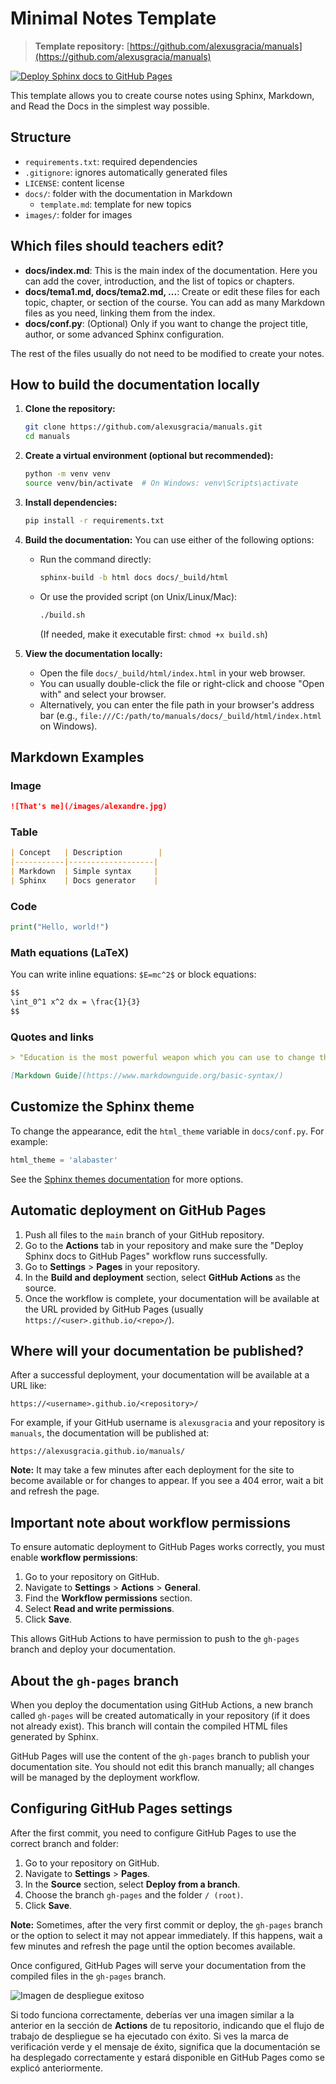 # Minimal Notes Template

> **Template repository:** [https://github.com/alexusgracia/manuals](https://github.com/alexusgracia/manuals)

[![Deploy Sphinx docs to GitHub Pages](https://github.com/<user>/<repo>/actions/workflows/gh-pages.yml/badge.svg)](https://github.com/<user>/<repo>/actions)

This template allows you to create course notes using Sphinx, Markdown, and Read the Docs in the simplest way possible.

## Structure

- `requirements.txt`: required dependencies
- `.gitignore`: ignores automatically generated files
- `LICENSE`: content license
- `docs/`: folder with the documentation in Markdown
  - `template.md`: template for new topics
- `images/`: folder for images
  
## Which files should teachers edit?

- **docs/index.md**: This is the main index of the documentation. Here you can add the cover, introduction, and the list of topics or chapters.
- **docs/tema1.md, docs/tema2.md, ...**: Create or edit these files for each topic, chapter, or section of the course. You can add as many Markdown files as you need, linking them from the index.
- **docs/conf.py**: (Optional) Only if you want to change the project title, author, or some advanced Sphinx configuration.

The rest of the files usually do not need to be modified to create your notes.

## How to build the documentation locally

1. **Clone the repository:**

   ```bash
   git clone https://github.com/alexusgracia/manuals.git
   cd manuals
   ```

2. **Create a virtual environment (optional but recommended):**

   ```bash
   python -m venv venv
   source venv/bin/activate  # On Windows: venv\Scripts\activate
   ```

3. **Install dependencies:**

   ```bash
   pip install -r requirements.txt
   ```

4. **Build the documentation:**
   You can use either of the following options:
   - Run the command directly:

     ```bash
     sphinx-build -b html docs docs/_build/html
     ```

   - Or use the provided script (on Unix/Linux/Mac):

     ```bash
     ./build.sh
     ```

     (If needed, make it executable first: `chmod +x build.sh`)
5. **View the documentation locally:**
   - Open the file `docs/_build/html/index.html` in your web browser.
   - You can usually double-click the file or right-click and choose "Open with" and select your browser.
   - Alternatively, you can enter the file path in your browser's address bar (e.g., `file:///C:/path/to/manuals/docs/_build/html/index.html` on Windows).

## Markdown Examples

### Image

```markdown
![That's me](/images/alexandre.jpg)
```

### Table

```markdown
| Concept   | Description        |
|-----------|-------------------|
| Markdown  | Simple syntax     |
| Sphinx    | Docs generator    |
```

### Code

```python
print("Hello, world!")
```

### Math equations (LaTeX)

You can write inline equations: `$E=mc^2$` or block equations:

```markdown
$$
\int_0^1 x^2 dx = \frac{1}{3}
$$
```

### Quotes and links

```markdown
> "Education is the most powerful weapon which you can use to change the world." — Nelson Mandela

[Markdown Guide](https://www.markdownguide.org/basic-syntax/)
```

## Customize the Sphinx theme

To change the appearance, edit the `html_theme` variable in `docs/conf.py`. For example:

```python
html_theme = 'alabaster'
```

See the [Sphinx themes documentation](https://www.sphinx-doc.org/en/master/usage/theming.html) for more options.

## Automatic deployment on GitHub Pages

1. Push all files to the `main` branch of your GitHub repository.
2. Go to the **Actions** tab in your repository and make sure the "Deploy Sphinx docs to GitHub Pages" workflow runs successfully.
3. Go to **Settings** > **Pages** in your repository.
4. In the **Build and deployment** section, select **GitHub Actions** as the source.
5. Once the workflow is complete, your documentation will be available at the URL provided by GitHub Pages (usually `https://<user>.github.io/<repo>/`).

## Where will your documentation be published?

After a successful deployment, your documentation will be available at a URL like:

```
https://<username>.github.io/<repository>/
```

For example, if your GitHub username is `alexusgracia` and your repository is `manuals`, the documentation will be published at:

```
https://alexusgracia.github.io/manuals/
```

**Note:** It may take a few minutes after each deployment for the site to become available or for changes to appear. If you see a 404 error, wait a bit and refresh the page.

## Important note about workflow permissions

To ensure automatic deployment to GitHub Pages works correctly, you must enable **workflow permissions**:

1. Go to your repository on GitHub.
2. Navigate to **Settings** > **Actions** > **General**.
3. Find the **Workflow permissions** section.
4. Select **Read and write permissions**.
5. Click **Save**.

This allows GitHub Actions to have permission to push to the `gh-pages` branch and deploy your documentation.

## About the `gh-pages` branch

When you deploy the documentation using GitHub Actions, a new branch called `gh-pages` will be created automatically in your repository (if it does not already exist). This branch will contain the compiled HTML files generated by Sphinx.

GitHub Pages will use the content of the `gh-pages` branch to publish your documentation site. You should not edit this branch manually; all changes will be managed by the deployment workflow.

## Configuring GitHub Pages settings

After the first commit, you need to configure GitHub Pages to use the correct branch and folder:

1. Go to your repository on GitHub.
2. Navigate to **Settings** > **Pages**.
3. In the **Source** section, select **Deploy from a branch**.
4. Choose the branch `gh-pages` and the folder `/ (root)`.
5. Click **Save**.

**Note:** Sometimes, after the very first commit or deploy, the `gh-pages` branch or the option to select it may not appear immediately. If this happens, wait a few minutes and refresh the page until the option becomes available.

Once configured, GitHub Pages will serve your documentation from the compiled files in the `gh-pages` branch.


![Imagen de despliegue exitoso](docs/img/deploy.png)

Si todo funciona correctamente, deberías ver una imagen similar a la anterior en la sección de **Actions** de tu repositorio, indicando que el flujo de trabajo de despliegue se ha ejecutado con éxito. Si ves la marca de verificación verde y el mensaje de éxito, significa que la documentación se ha desplegado correctamente y estará disponible en GitHub Pages como se explicó anteriormente.

